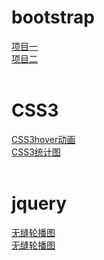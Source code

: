 <div>
        <h1>bootstrap</h1>
        <a href="Nightdya.github.io/bootstrap/practice01/项目考核/项目考核.html">项目一</a>
        <br />
        <a href="Nightdya.github.io/bootstrap/practice02/练习2.html">项目二</a>        
</div>
<br />
<div>
        <h1>CSS3</h1>
        <a href="Nightdya.github.io/CSS3/CSS3hover动画.html">CSS3hover动画</a>
        <br />
        <a href="Nightdya.github.io/CSS3/CSS3统计图.html">CSS3统计图</a>        
</div>
<br />
<div>
        <h1>jquery</h1>
        <a href="Nightdya.github.io/banner/无缝轮播图.html">无缝轮播图</a>
        <br />
        <a href="Nightdya.github.io/Magnifier/放大镜.html">无缝轮播图</a>     
</div>

